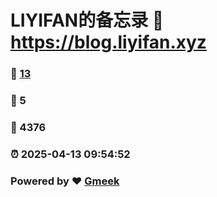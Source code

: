 # LIYIFAN的备忘录 :link: https://blog.liyifan.xyz 
### :page_facing_up: [13](https://blog.liyifan.xyz/tag.html) 
### :speech_balloon: 5 
### :hibiscus: 4376 
### :alarm_clock: 2025-04-13 09:54:52 
### Powered by :heart: [Gmeek](https://github.com/Meekdai/Gmeek)
